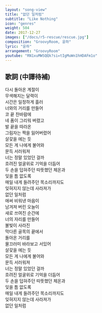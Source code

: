```yaml
---
layout: "song-view"
title: "없던 일처럼"
subtitle: "Like Nothing"
icon: "genres"
weight: 504
date: 2017-12-27
images: ["/docs/r5-rescue/rescue.jpg"]
composition: "GroovyRoom, 윤하"
lyric: "윤하"
arrangement: "GroovyRoom"
youtube: "RN1xuMWSQQk?si=tIgMuWn1hHDAFm1o"
---
```


## 歌詞 (中譯待補)

다시 돌아온 계절이  
무색해지는 달력이  
시간은 일정하게 흘러  
너와의 거리를 만들어  
코 끝 찬바람에  
네 품이 그리워 버렸고  
발 끝을 따라온  
그림자는 짝을 잃어버렸어  
살갗을 에는 듯  
모든 게 나에게 불어와  
문득 서러워져  
너는 정말 있었던 걸까  
흐려진 얼굴위로 기억을 더듬어  
두 손을 덥혀주던 따뜻했던 체온과  
잊을 틈 없도록  
매일 내게 들려주던 목소리까지도  
잊혀지지 않는데 사라져가  
없던 일처럼  
애써 비워낸 마음이  
남겨져 버린 오늘이  
새로 쓰여진 순간에  
너의 자리를 만들어  
불빛이 사라진  
막다른 골목의 끝에서  
돌아온 거리를  
물끄러미 바라보고 서있어  
살갗을 에는 듯  
모든 게 나에게 불어와  
문득 서러워져  
너는 정말 있었던 걸까  
흐려진 얼굴위로 기억을 더듬어  
두 손을 덥혀주던 따뜻했던 체온과  
잊을 틈 없도록  
매일 내게 들려주던 목소리까지도  
잊혀지지 않는데 사라져가  
없던 일처럼  
